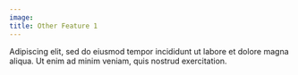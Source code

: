 ```yaml
---
image: 
title: Other Feature 1
---
```


Adipiscing elit, sed do eiusmod tempor incididunt ut labore et dolore magna aliqua. Ut enim ad minim veniam, quis nostrud exercitation.
